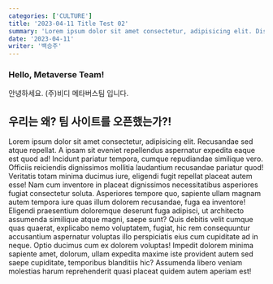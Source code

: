 ```yaml
---
categories: ['CULTURE']
title: '2023-04-11 Title Test 02'
summary: 'Lorem ipsum dolor sit amet consectetur, adipisicing elit. Distinctio omnis non voluptate unde voluptatem ab sit hic iusto ut accusantium eius cupiditate consequuntur accusamus praesentium, perspiciatis ea quos suscipit qui.'
date: '2023-04-11'
writer: '백승주'
---
```


### Hello, Metaverse Team!

안녕하세요. (주)비디 메타버스팀 입니다.

## 우리는 왜? 팀 사이트를 오픈했는가?!

Lorem ipsum dolor sit amet consectetur, adipisicing elit. Recusandae sed atque repellat. A ipsam sit eveniet repellendus aspernatur expedita eaque est quod ad! Incidunt pariatur tempora, cumque repudiandae similique vero.
Officiis reiciendis dignissimos mollitia laudantium recusandae pariatur quod! Veritatis totam minima ducimus iure, eligendi fugit repellat placeat autem esse! Nam cum inventore in placeat dignissimos necessitatibus asperiores fugiat consectetur soluta.
Asperiores tempore quo, sapiente ullam magnam autem tempora iure quas illum dolorem recusandae, fuga ea inventore! Eligendi praesentium doloremque deserunt fuga adipisci, ut architecto assumenda similique atque magni, saepe sunt?
Quis debitis velit cumque quas quaerat, explicabo nemo voluptatem, fugiat, hic rem consequuntur accusantium aspernatur voluptas illo perspiciatis eius cum cupiditate ad in neque. Optio ducimus cum ex dolorem voluptas!
Impedit dolorem minima sapiente amet, dolorum, ullam expedita maxime iste provident autem sed saepe cupiditate, temporibus blanditiis hic? Assumenda libero veniam molestias harum reprehenderit quasi placeat quidem autem aperiam est!
